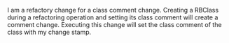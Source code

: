 I am a refactory change for a class comment change. Creating a RBClass during a refactoring operation and 
setting its class comment will create a comment change. Executing this change will set the class comment of the
class with my change stamp.
